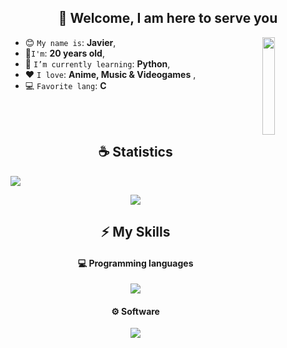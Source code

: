 <h2 align="center">👋 Welcome, I am here to serve you</h2>

<img align='right' src='https://github-readme-stats.vercel.app/api/top-langs/?username=4lehh&theme=radical' width='20%'>  

* 😊 `My name is`: **Javier**,
* 🥸`I'm`: **20 years old**,
* 👾 `I’m currently learning`: **Python**,
* ❤️ `I love`: **Anime, Music & Videogames**  ,
* 💻 `Favorite lang`: **C**

<br/>
<br/>

<h2 align="center">☕ Statistics</h2>

![](https://github-readme-activity-graph.vercel.app/graph?username=4lehh&theme=react-dark)

<p align="center">
    <img src="https://github-profile-trophy.vercel.app/?username=4lehh&theme=tokyonight"/>
</p>

<h2 align="center">⚡ My Skills</h2>

<h4 align="center">💻 Programming languages</h4>

<p align="center">
  <a href="https://skillicons.dev">
    <img src="https://skillicons.dev/icons?i=c,java,py&perline=12" />
  </a>
</p>

<h4 align="center">⚙ Software</h4>

<p align="center">
  <a href="https://skillicons.dev">
    <img src="https://skillicons.dev/icons?i=git,github,vscode,idea,maven,bash,linux&perline=12" />
  </a>
</p>
